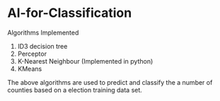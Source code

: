 # AI-for-Classification

Algorithms Implemented
1) ID3 decision tree
2) Perceptor
3) K-Nearest Neighbour (Implemented in python)
4) KMeans

The above algorithms are used to predict and classify the a number of counties based on a election training data set.
